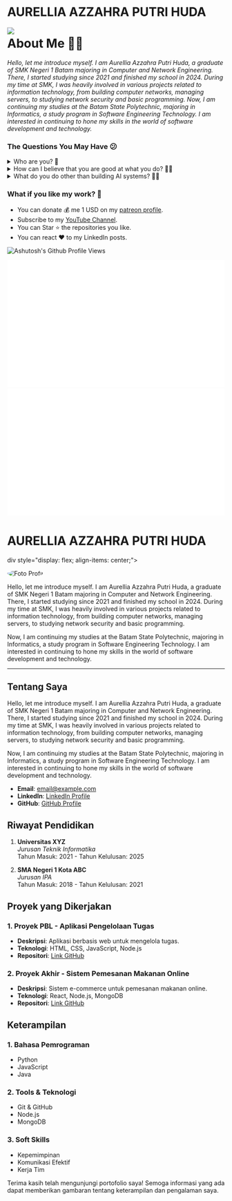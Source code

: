 # AURELLIA AZZAHRA PUTRI HUDA

<img align='left' src="https://github.com/aurelliaazzahra.png?size=200" />

# About Me 👨‍💻
   *Hello, let me introduce myself. I am Aurellia Azzahra Putri Huda, a graduate of SMK Negeri 1 Batam majoring in Computer and Network Engineering. There, I started studying since 2021 and finished my school in 2024. During my time at SMK, I was heavily involved in various projects related to information technology, from building computer networks, managing servers, to studying network security and basic programming.*
    *Now, I am continuing my studies at the Batam State Polytechnic, majoring in Informatics, a study program in Software Engineering Technology. I am interested in continuing to hone my skills in the world of software development and technology.*


<h3>The Questions You May Have 😕</h3>
<details>
  <summary>Who are you? 👨</summary>
  <pre>
  A passionate individual who always thrive to work on end to end products which develop sustainable and scalable social and
  technical systems to create impact.<br>
  My name describes my qualities,
  A: Active Learner
  S: Sociable
  H: Hard working
  U: Ultra-precise
  T: Trustworthy
  O: Open minded to create new things
  S: Supportive
  H: Humble
  </pre>
</details>
<details>
  <summary>How can I believe that you are good at what you do? 🤷‍♂️</summary>
  <ul>
    <li>In Sept. 2019, I was invited to Google Machine Learning Summit at Google Hyderabad for my exceptional interest in AI.</li>
    <li>Also, I was selected as one of 120 Google Explore ML Facilitators from India to spread awareness about AI in students.
In May 2019, I was selected as Microsoft Student Partner to teach students about Cloud Infrastructure and to demonstrate deployments of applications and ML models on Azure.</li>
    <li>In July 2019, I became Mozilla Campus Captain. With this, I started an open source community in the college to build open source projects. Under this program, I have also organised a hackathon in campus.</li>
    <li>In Sept. 2018, I designed application architecture for a startup named Muffito. I was also managing the complete application development process.</li>
  </ul>
</details>
<details>
<summary>What do you do other than building AI systems? 💁‍♂️</summary>
  <ul>
    <li>I write blogs about powerful lessons in personal changes. You can visit my blog site at <a href="https://ashutoshhathidara.wordpress.com">ashutoshhathidara.wordpress.com</a>.</li>
    <li>I am a public speaker and a member of AMP (Association of Muslim Profession). We work for educating students to deal with very basic but important problems which eventually build their character.</li>
    <li>I design, build and deploy beautiful websites. Whenever I am free, I am used to create designs in Figma.</li>
  </ul>
</details>

<h3>What if you like my work? 🤩</h3>
<ul>
  <li>You can donate 💰 me 1 USD on my <a href="https://www.patreon.com/devsense">patreon profile</a>.</li>
  <li>Subscribe to my <a href="https://www.youtube.com/channel/UC_amoXmmxSY9KusoDczDTXQ">YouTube Channel</a>.</li>
  <li>You can Star ⭐ the repositories you like.</li>
  <li>You can react ❤️ to my LinkedIn posts.</li>
</ul>

![Ashutosh's Github Profile Views](https://komarev.com/ghpvc/?username=ashutosh1919&color=blueviolet)  


<a href="https://github.com/jstrieb/github-stats">

![](https://github.com/ashutosh1919/ashutosh1919/blob/master/generated/overview.svg)
![](https://github.com/ashutosh1919/ashutosh1919/blob/master/generated/languages.svg)

</a>


# AURELLIA AZZAHRA PUTRI HUDA

div style="display: flex; align-items: center;">
  <!-- Foto Profil -->
  <img src="https://github.com/aurelliaazzahra.png" alt="Foto Profil" style="border-radius: 50%; width: 150px; height: 150px; object-fit: cover; margin-right: 20px;">

  <!-- Deskripsi Perkenalan Diri -->
  <div>
    <p>Hello, let me introduce myself. I am Aurellia Azzahra Putri Huda, a graduate of SMK Negeri 1 Batam majoring in Computer and Network Engineering. There, I started studying since 2021 and finished my school in 2024. During my time at SMK, I was heavily involved in various projects related to information technology, from building computer networks, managing servers, to studying network security and basic programming.</p>
    <p>Now, I am continuing my studies at the Batam State Polytechnic, majoring in Informatics, a study program in Software Engineering Technology. I am interested in continuing to hone my skills in the world of software development and technology.</p>
  </div>
</div>

---

## Tentang Saya
Hello, let me introduce myself. I am Aurellia Azzahra Putri Huda, a graduate of SMK Negeri 1 Batam majoring in Computer and Network Engineering. There, I started studying since 2021 and finished my school in 2024. During my time at SMK, I was heavily involved in various projects related to information technology, from building computer networks, managing servers, to studying network security and basic programming.

Now, I am continuing my studies at the Batam State Polytechnic, majoring in Informatics, a study program in Software Engineering Technology. I am interested in continuing to hone my skills in the world of software development and technology.

- **Email**: [email@example.com](mailto:email@example.com)
- **LinkedIn**: [LinkedIn Profile](https://www.linkedin.com/in/username)
- **GitHub**: [GitHub Profile](https://github.com/username)

## Riwayat Pendidikan
1. **Universitas XYZ**  
   *Jurusan Teknik Informatika*  
   Tahun Masuk: 2021 - Tahun Kelulusan: 2025

2. **SMA Negeri 1 Kota ABC**  
   *Jurusan IPA*  
   Tahun Masuk: 2018 - Tahun Kelulusan: 2021

## Proyek yang Dikerjakan
### 1. Proyek PBL - Aplikasi Pengelolaan Tugas
- **Deskripsi**: Aplikasi berbasis web untuk mengelola tugas.
- **Teknologi**: HTML, CSS, JavaScript, Node.js
- **Repositori**: [Link GitHub](https://github.com/username/project)

### 2. Proyek Akhir - Sistem Pemesanan Makanan Online
- **Deskripsi**: Sistem e-commerce untuk pemesanan makanan online.
- **Teknologi**: React, Node.js, MongoDB
- **Repositori**: [Link GitHub](https://github.com/username/project)

## Keterampilan
### 1. Bahasa Pemrograman
- Python
- JavaScript
- Java

### 2. Tools & Teknologi
- Git & GitHub
- Node.js
- MongoDB

### 3. Soft Skills
- Kepemimpinan
- Komunikasi Efektif
- Kerja Tim

Terima kasih telah mengunjungi portofolio saya! Semoga informasi yang ada dapat memberikan gambaran tentang keterampilan dan pengalaman saya.
